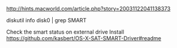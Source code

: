 http://hints.macworld.com/article.php?story=20031122041138373

diskutil info disk0 | grep SMART


Check the smart status on external drive 
Install
https://github.com/kasbert/OS-X-SAT-SMART-Driver#readme
